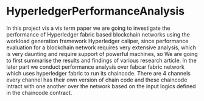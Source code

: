 # HyperledgerPerformanceAnalysis

<p>
In this project vis a vis term paper we are going to investigate the performance of Hyperledger fabric  based blockchain networks using the workload generation framework Hyperledger caliper, since performance evaluation for a blockchain network requires very extensive analysis, which is very daunting and require support of powerful machines, so We are going to first summarise the results and findings of various research article. In the later part  we conduct performance analysis over fabcar fabric
network which uses hyperledger fabric to run its chaincode. There are 4 channels every channel has their own version of chain code and these chaincode intract with one another over the network based on the input logics defined in the chaincode contract.
</p>
